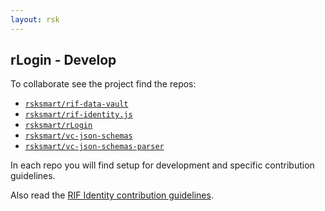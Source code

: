 ```yaml
---
layout: rsk
---
```


## rLogin - Develop

To collaborate see the project find the repos:

- [`rsksmart/rif-data-vault`](https://github.com/rsksmart/rif-data-vault)
- [`rsksmart/rif-identity.js`](https://github.com/rsksmart/rif-identity.js)
- [`rsksmart/rLogin`](https://github.com/rsksmart/rLogin)
- [`rsksmart/vc-json-schemas`](https://github.com/rsksmart/vc-json-schemas)
- [`rsksmart/vc-json-schemas-parser`](https://github.com/rsksmart/vc-json-schemas-parser)

In each repo you will find setup for development and specific contribution guidelines.

Also read the [RIF Identity contribution guidelines](../../contribute).
